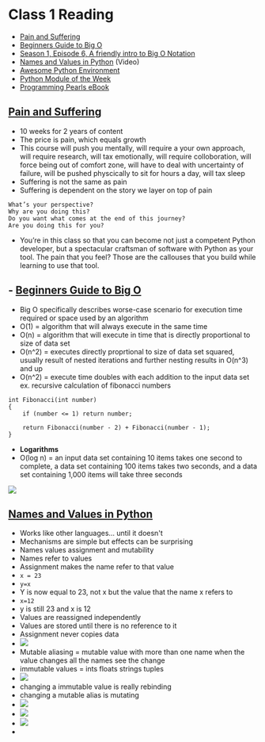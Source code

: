 # Class 1 Reading
- [Pain and Suffering](https://codefellows.github.io/code-401-python-guide/curriculum/class-01/notes/pain_suffering)
- [Beginners Guide to Big O](https://rob-bell.net/2009/06/a-beginners-guide-to-big-o-notation/)
- [Season 1, Episode 6, A friendly intro to Big O Notation](https://www.codenewbie.org/basecs/8)
- [Names and Values in Python](https://www.youtube.com/watch?v=_AEJHKGk9ns) (Video)
- [Awesome Python Environment](https://towardsdatascience.com/how-to-setup-an-awesome-python-environment-for-data-science-or-anything-else-35d358cc95d5)
- [Python Module of the Week](https://pymotw.com/3/index.html)
- [Programming Pearls eBook](https://tfetimes.com/wp-content/uploads/2015/04/ProgrammingPearls2nd.pdf)

## [Pain and Suffering](https://codefellows.github.io/code-401-python-guide/curriculum/class-01/notes/pain_suffering)
- 10 weeks for 2 years of content
- The price is pain, which equals growth
- This course will push you mentally, will require a your own approach, will require research, will tax emotionally, will require colloboration, will force being out of comfort zone, will have to deal with uncertainty of failure, will be pushed physcically to sit for hours a day, will tax sleep
- Suffering is not the same as pain
- Suffering is dependent on the story we layer on top of pain
``` 
What’s your perspective?
Why are you doing this?
Do you want what comes at the end of this journey?
Are you doing this for you?
```
- You’re in this class so that you can become not just a competent Python developer, but a spectacular craftsman of software with Python as your tool. The pain that you feel? Those are the callouses that you build while learning to use that tool.

## - [Beginners Guide to Big O](https://rob-bell.net/2009/06/a-beginners-guide-to-big-o-notation/)
- Big O specifically describes worse-case scenario for execution time required or space used by an algorithm
- O(1) = algorithm that will always execute in the same time
- O(n) = algorithm that will execute in time that is directly proportional to size of data set
- O(n^2) = executes directly proprtional to size of data set squared, usually result of nested iterations and further nesting results in O(n^3) and up
- O(n^2) = execute time doubles with each addition to the input data set ex. recursive calculation of fibonacci numbers 
```
int Fibonacci(int number)
{
    if (number <= 1) return number;
       
    return Fibonacci(number - 2) + Fibonacci(number - 1); 
}
```
- **Logarithms** 
- O(log n) = an input data set containing 10 items takes one second to complete, a data set containing 100 items takes two seconds, and a data set containing 1,000 items will take three seconds

<img src= "https://i.imgur.com/tafUMAb.png" />

## [Names and Values in Python](https://www.youtube.com/watch?v=_AEJHKGk9ns)
- Works like other languages... until it doesn't
- Mechanisms are simple but effects can be surprising
- Names values assignment and mutability 
- Names refer to values
- Assignment makes the name refer to that value
- `x = 23`
- `y=x`
- Y is now equal to 23, not x but the value that the name x refers to
- `x=12`
- y is still 23 and x is 12
- Values are reassigned independently
- Values are stored until there is no reference to it
- Assignment never copies data
- <img src="https://i.imgur.com/4wNZqnS.png" />
- Mutable aliasing = mutable value with more than one name when the value changes all the names see the change
- immutable values = ints floats strings tuples
- <img src="https://i.imgur.com/37FUvWL.png"/>
- changing a immutable value is really rebinding 
- changing a mutable alias is mutating
- <img src="https://i.imgur.com/5ortv8a.png"/>
- <img src ="https://i.imgur.com/yF7GBBN.png"/>
- <img src ="https://i.imgur.com/yF7GBBN.png"/>
- 
